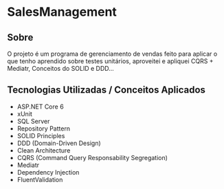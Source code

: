 # SalesManagement

## Sobre
O projeto é um programa de gerenciamento de vendas feito para aplicar o que tenho aprendido sobre testes unitários, aproveitei e apliquei CQRS + Mediatr, Conceitos do SOLID e DDD...
<br>


  
 
 ## Tecnologias Utilizadas / Conceitos Aplicados
 - ASP.NET Core 6
  - xUnit
  - SQL Server
  - Repository Pattern
 - SOLID Principles
 - DDD  (Domain-Driven Design)
 - Clean Architecture
- CQRS (Command Query Responsability Segregation)
- Mediatr
- Dependency Injection
- FluentValidation

